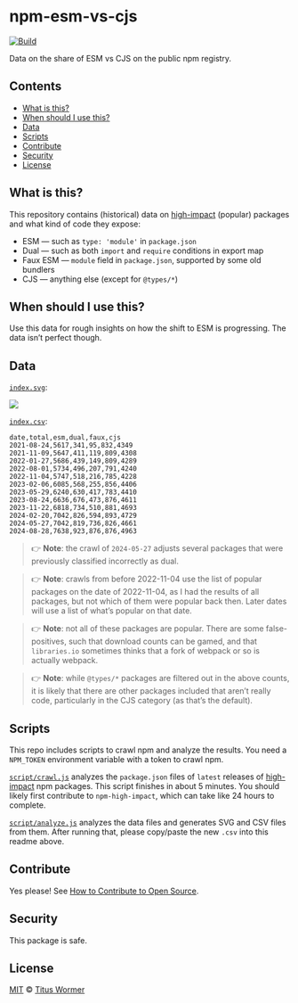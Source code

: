 # npm-esm-vs-cjs

[![Build][build-badge]][build]

Data on the share of ESM vs CJS on the public npm registry.

## Contents

* [What is this?](#what-is-this)
* [When should I use this?](#when-should-i-use-this)
* [Data](#data)
* [Scripts](#scripts)
* [Contribute](#contribute)
* [Security](#security)
* [License](#license)

## What is this?

This repository contains (historical) data on [high-impact][] (popular) packages
and what kind of code they expose:

* ESM — such as `type: 'module'` in `package.json`
* Dual — such as both `import` and `require` conditions in export map
* Faux ESM — `module` field in `package.json`, supported by some old bundlers
* CJS — anything else (except for `@types/*`)

## When should I use this?

Use this data for rough insights on how the shift to ESM is progressing.
The data isn’t perfect though.

## Data

[`index.svg`][svg]:

![][svg]

[`index.csv`][csv]:

```csv
date,total,esm,dual,faux,cjs
2021-08-24,5617,341,95,832,4349
2021-11-09,5647,411,119,809,4308
2022-01-27,5686,439,149,809,4289
2022-08-01,5734,496,207,791,4240
2022-11-04,5747,518,216,785,4228
2023-02-06,6085,568,255,856,4406
2023-05-29,6240,630,417,783,4410
2023-08-24,6636,676,473,876,4611
2023-11-22,6818,734,510,881,4693
2024-02-20,7042,826,594,893,4729
2024-05-27,7042,819,736,826,4661
2024-08-28,7638,923,876,876,4963
```

> 👉 **Note**: the crawl of `2024-05-27` adjusts several packages that were
> previously classified incorrectly as dual.

> 👉 **Note**: crawls from before 2022-11-04 use the list of popular packages
> on the date of 2022-11-04, as I had the results of all packages, but not which
> of them were popular back then.
> Later dates will use a list of what’s popular on that date.

> 👉 **Note**: not all of these packages are popular.
> There are some false-positives, such that download counts can be gamed, and
> that `libraries.io` sometimes thinks that a fork of webpack or so is actually
> webpack.

> 👉 **Note**: while `@types/*` packages are filtered out in the above counts,
> it is likely that there are other packages included that aren’t really code,
> particularly in the CJS category (as that’s the default).

## Scripts

This repo includes scripts to crawl npm and analyze the results.
You need a `NPM_TOKEN` environment variable with a token to crawl npm.

[`script/crawl.js`][crawl] analyzes the `package.json` files of `latest`
releases of [high-impact][] npm packages.
This script finishes in about 5 minutes.
You should likely first contribute to `npm-high-impact`, which can take like
24 hours to complete.

[`script/analyze.js`][analyze] analyzes the data files and generates SVG and
CSV files from them.
After running that, please copy/paste the new `.csv` into this readme above.

## Contribute

Yes please!
See [How to Contribute to Open Source][contribute].

## Security

This package is safe.

## License

[MIT][license] © [Titus Wormer][author]

<!-- Definitions -->

[build-badge]: https://github.com/wooorm/npm-esm-vs-cjs/workflows/main/badge.svg

[build]: https://github.com/wooorm/npm-esm-vs-cjs/actions

[contribute]: https://opensource.guide/how-to-contribute/

[license]: license

[author]: https://wooorm.com

[high-impact]: https://github.com/wooorm/npm-high-impact

[crawl]: script/crawl.js

[analyze]: script/analyze.js

[svg]: index.svg

[csv]: index.csv
